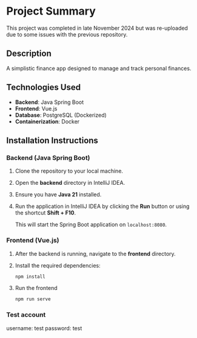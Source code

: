 # Project Summary

This project was completed in late November 2024 but was re-uploaded due to some issues with the previous repository.

## Description

A simplistic finance app designed to manage and track personal finances.

## Technologies Used

- **Backend**: Java Spring Boot
- **Frontend**: Vue.js
- **Database**: PostgreSQL (Dockerized)
- **Containerization**: Docker

## Installation Instructions

### Backend (Java Spring Boot)

1. Clone the repository to your local machine.
   
2. Open the **backend** directory in IntelliJ IDEA.

3. Ensure you have **Java 21** installed.

4. Run the application in IntelliJ IDEA by clicking the **Run** button or using the shortcut **Shift + F10**.

   This will start the Spring Boot application on `localhost:8080`.

### Frontend (Vue.js)

1. After the backend is running, navigate to the **frontend** directory.

2. Install the required dependencies:

   ```bash
   npm install

3. Run the frontend
 
   ```bash
   npm run serve

### Test account

username: test
password: test
